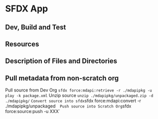 # SFDX  App

## Dev, Build and Test


## Resources


## Description of Files and Directories


## Pull metadata from non-scratch org

Pull source from Dev Org `sfdx force:mdapi:retrieve -r ./mdapipkg -u play -k package.xml`
Unzip source `unzip ./mdapipkg/unpackaged.zip -d ./mdapipkg/`  `
Convert source into sfdx `sfdx force:mdapi:convert -r ./mdapipkg/unpackaged`  
Push source into Scratch Org `sfdx force:source:push -u XXX`  
